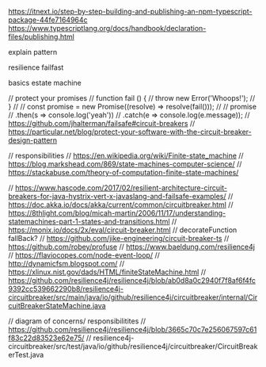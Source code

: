 https://itnext.io/step-by-step-building-and-publishing-an-npm-typescript-package-44fe7164964c
https://www.typescriptlang.org/docs/handbook/declaration-files/publishing.html

explain pattern 

resilience failfast

basics estate machine

// protect your promises
// function fail () {
//     throw new Error('Whoops!');
// }
//
// const promise = new Promise((resolve) => resolve(fail()));
//
// promise
//     .then(s => console.log('yeah'))
//     .catch(e => console.log(e.message));
// https://github.com/jhalterman/failsafe#circuit-breakers
// https://particular.net/blog/protect-your-software-with-the-circuit-breaker-design-pattern

// responsibilities
// https://en.wikipedia.org/wiki/Finite-state_machine
// https://blog.markshead.com/869/state-machines-computer-science/
// https://stackabuse.com/theory-of-computation-finite-state-machines/

// https://www.hascode.com/2017/02/resilient-architecture-circuit-breakers-for-java-hystrix-vert-x-javaslang-and-failsafe-examples/
// https://doc.akka.io/docs/akka/current/common/circuitbreaker.html
// https://8thlight.com/blog/micah-martin/2006/11/17/understanding-statemachines-part-1-states-and-transitions.html
// https://monix.io/docs/2x/eval/circuit-breaker.html
// decorateFunction fallBack?
// https://github.com/jike-engineering/circuit-breaker-ts
// https://github.com/robey/profuse
// https://www.baeldung.com/resilience4j
// https://flaviocopes.com/node-event-loop/
// http://dynamicfsm.blogspot.com/
// https://xlinux.nist.gov/dads/HTML/finiteStateMachine.html
// https://github.com/resilience4j/resilience4j/blob/ab0d8a0c2940f7f8af6f4fc9392cc539662290b8/resilience4j-circuitbreaker/src/main/java/io/github/resilience4j/circuitbreaker/internal/CircuitBreakerStateMachine.java


   // diagram of concerns/ responsibilitites
// https://github.com/resilience4j/resilience4j/blob/3665c70c7e256067597c61f83c22d83523e62e75/
    // resilience4j-circuitbreaker/src/test/java/io/github/resilience4j/circuitbreaker/CircuitBreakerTest.java


